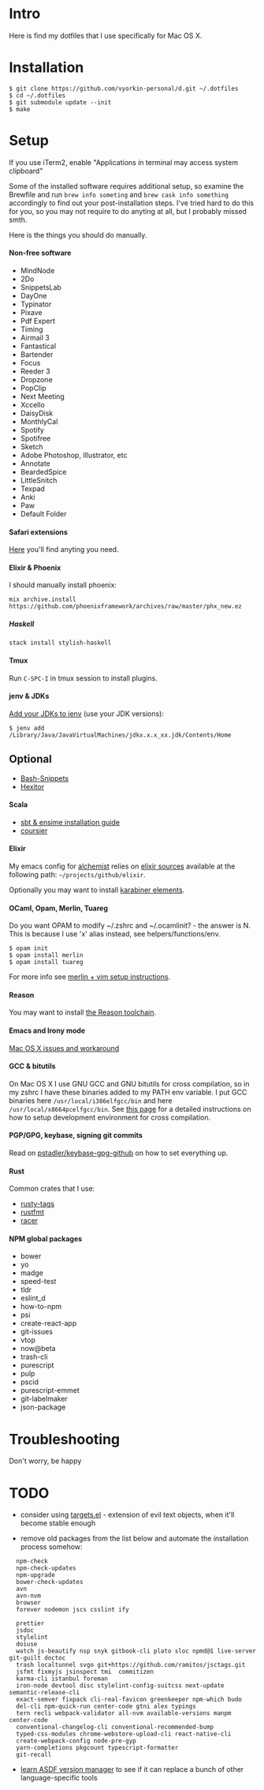 # Intro

Here is find my dotfiles that I use specifically for Mac OS X.

# Installation

```
$ git clone https://github.com/vyorkin-personal/d.git ~/.dotfiles
$ cd ~/.dotfiles
$ git submodule update --init
$ make
```

# Setup

If you use iTerm2, enable "Applications in terminal may access system
clipboard"

Some of the installed software requires additional setup, so examine the Brewfile and run `brew info someting` and `brew cask info something` accordingly to find out your post-installation steps.
I've tried hard to do this for you, so you may not require to do anyting at all, but I probably missed smth.

Here is the things you should do manually.

#### Non-free software

* MindNode
* 2Do
* SnippetsLab
* DayOne
* Typinator
* Pixave
* Pdf Expert
* Timing
* Airmail 3
* Fantastical
* Bartender
* Focus
* Reeder 3
* Dropzone
* PopClip
* Next Meeting
* Xccello
* DaisyDisk
* MonthlyCal
* Spotify
* Spotifree
* Sketch
* Adobe Photoshop, Illustrator, etc
* Annotate
* BeardedSpice
* LittleSnitch
* Texpad
* Anki
* Paw
* Default Folder

#### Safari extensions

[Here](https://github.com/learn-anything/safari-extensions) you'll find anyting you need.

#### Elixir & Phoenix

I should manually install phoenix:
```
mix archive.install https://github.com/phoenixframework/archives/raw/master/phx_new.ez
```

##### Haskell

```
stack install stylish-haskell
```

#### Tmux

Run `C-SPC-I` in tmux session to install plugins.

#### jenv & JDKs

[Add your JDKs to jenv](http://davidcai.github.io/blog/posts/install-multiple-jdk-on-mac/) (use your JDK versions):

```
$ jenv add /Library/Java/JavaVirtualMachines/jdkx.x.x_xx.jdk/Contents/Home
```

## Optional

* [Bash-Snippets](https://github.com/alexanderepstein/Bash-Snippets.git)
* [Hexitor](https://github.com/briansteffens/hexitor)

#### Scala

* [sbt & ensime installation guide](http://ensime.org/build_tools/sbt/)
* [coursier](https://github.com/coursier/coursier#quick-start)

#### Elixir

My emacs config for [alchemist](https://github.com/tonini/alchemist.el) relies on
[elixir sources](https://github.com/elixir-lang/elixir.git) available at the following path: `~/projects/github/elixir`.

Optionally you may want to install [karabiner elements](https://github.com/tekezo/Karabiner-Elements).

#### OCaml, Opam, Merlin, Tuareg

Do you want OPAM to modify ~/.zshrc and ~/.ocamlinit? - the answer is N.
This is because I use 'x' alias instead, see helpers/functions/env.

```
$ opam init
$ opam install merlin
$ opam install tuareg
```

For more info see [merlin + vim setup instructions](https://github.com/ocaml/merlin/wiki/vim-from-scratch).

#### Reason

You may want to install [the Reason toolchain](https://github.com/reasonml/reason-cli).

#### Emacs and Irony mode

[Mac OS X issues and workaround](https://github.com/Sarcasm/irony-mode/wiki/Mac-OS-X-issues-and-workaround)

#### GCC & bitutils

On Mac OS X I use GNU GCC and GNU bitutils for cross compilation,
so in my zshrc I have these binaries added to my PATH env variable.
I put GCC binaries here `/usr/local/i386elfgcc/bin` and here `/usr/local/x8664pcelfgcc/bin`.
See [this page](https://github.com/cfenollosa/os-tutorial/tree/master/11-kernel-crosscompiler)
for a detailed instructions on how to setup development environment for cross compilation.

#### PGP/GPG, keybase, signing git commits

Read on [pstadler/keybase-gpg-github](https://github.com/pstadler/keybase-gpg-github) on how to set everything up.

#### Rust

Common crates that I use:

* [rusty-tags](https://github.com/dan-t/rusty-tags)
* [rustfmt](https://github.com/rust-lang-nursery/rustfmt)
* [racer](https://github.com/phildawes/racer)

#### NPM global packages

* bower
* yo
* madge
* speed-test
* tldr
* eslint_d
* how-to-npm
* psi
* create-react-app
* git-issues
* vtop
* now@beta
* trash-cli
* purescript
* pulp
* pscid
* purescript-emmet
* git-labelmaker
* json-package

# Troubleshooting

Don't worry, be happy

# TODO

* consider using [targets.el](https://github.com/noctuid/targets.el) - extension of evil text objects, when it'll become stable enough

* remove old packages from the list below and automate the installation process somehow:
```
  npm-check
  npm-check-updates
  npm-upgrade
  bower-check-updates
  avn
  avn-nvm
  browser
  forever nodemon jscs csslint ify
```

```
  prettier
  jsdoc
  stylelint
  doiuse
  watch js-beautify nsp snyk gitbook-cli plato sloc npmd@1 live-server git-guilt doctoc
  trash localtunnel svgo git+https://github.com/ramitos/jsctags.git
  jsfmt fixmyjs jsinspect tmi  commitizen
  karma-cli istanbul foreman
  iron-node devtool disc stylelint-config-suitcss next-update semantic-release-cli
  exact-semver fixpack cli-real-favicon greenkeeper npm-which budo
  del-cli npm-quick-run center-code gtni alex typings
  tern recli webpack-validator all-nvm available-versions manpm center-code
  conventional-changelog-cli conventional-recommended-bump
  typed-css-modules chrome-webstore-upload-cli react-native-cli
  create-webpack-config node-pre-gyp
  yarn-completions pkgcount typescript-formatter
  git-recall
```

* [learn ASDF version manager](https://github.com/asdf-vm/asdf) to see if it can
  replace a bunch of other language-specific tools

